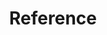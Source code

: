 ---
title: Reference
description: "Detailed references for platforms, specifications, terminology, and other information."
---